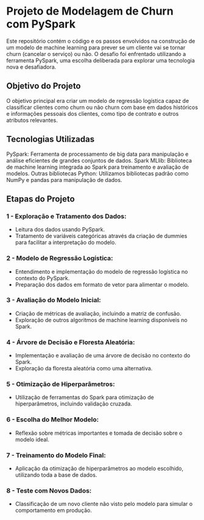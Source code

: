 # Projeto de Modelagem de Churn com PySpark
Este repositório contém o código e os passos envolvidos na construção de um modelo de machine learning para prever se um cliente vai se tornar churn (cancelar o serviço) ou não. O desafio foi enfrentado utilizando a ferramenta PySpark, uma escolha deliberada para explorar uma tecnologia nova e desafiadora.

## Objetivo do Projeto
O objetivo principal era criar um modelo de regressão logística capaz de classificar clientes como churn ou não churn com base em dados históricos e informações pessoais dos clientes, como tipo de contrato e outros atributos relevantes.

## Tecnologias Utilizadas
PySpark: Ferramenta de processamento de big data para manipulação e análise eficientes de grandes conjuntos de dados.
Spark MLlib: Biblioteca de machine learning integrada ao Spark para treinamento e avaliação de modelos.
Outras bibliotecas Python: Utilizamos bibliotecas padrão como NumPy e pandas para manipulação de dados.
## Etapas do Projeto
### 1 - Exploração e Tratamento dos Dados:

* Leitura dos dados usando PySpark.
* Tratamento de variáveis categóricas através da criação de dummies para facilitar a interpretação do modelo.
### 2 - Modelo de Regressão Logística:

* Entendimento e implementação do modelo de regressão logística no contexto do PySpark.
* Preparação dos dados em formato de vetor para alimentar o modelo.
### 3 - Avaliação do Modelo Inicial:

* Criação de métricas de avaliação, incluindo a matriz de confusão.
* Exploração de outros algoritmos de machine learning disponíveis no Spark.
### 4 - Árvore de Decisão e Floresta Aleatória:

* Implementação e avaliação de uma árvore de decisão no contexto do Spark.
* Exploração da floresta aleatória como uma alternativa.
### 5 - Otimização de Hiperparâmetros:

* Utilização de ferramentas do Spark para otimização de hiperparâmetros, incluindo validação cruzada.
### 6 - Escolha do Melhor Modelo:

* Reflexão sobre métricas importantes e tomada de decisão sobre o modelo ideal.
### 7 - Treinamento do Modelo Final:

* Aplicação da otimização de hiperparâmetros ao modelo escolhido, utilizando toda a base de dados.
### 8 - Teste com Novos Dados:

* Classificação de um novo cliente não visto pelo modelo para simular o comportamento em produção.

